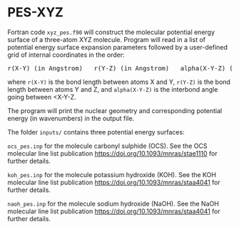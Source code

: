 # PES-XYZ

Fortran code ``xyz_pes.f90`` will construct the molecular potential energy surface of a three-atom XYZ molecule. 
Program will read in a list of potential energy surface expansion parameters followed by a user-defined grid of 
internal coordinates in the order:

<pre>r(X-Y) (in Angstrom)   r(Y-Z) (in Angstrom)   alpha(X-Y-Z) (in degrees)</pre>

where ``r(X-Y)`` is the bond length between atoms X and Y, ``r(Y-Z)`` is the bond length between atoms Y and Z, and ``alpha(X-Y-Z)``
is the interbond angle going between <X-Y-Z.

The program will print the nuclear geometry and corresponding potential energy (in wavenumbers) in the output file.

The folder ``inputs/`` contains three potential energy surfaces:

``ocs_pes.inp`` for the molecule carbonyl sulphide (OCS). See the OCS molecular line list publication <https://doi.org/10.1093/mnras/stae1110> for further details.

``koh_pes.inp`` for the molecule potassium hydroxide (KOH). See the KOH molecular line list publication <https://doi.org/10.1093/mnras/staa4041> for further details.

``naoh_pes.inp`` for the molecule sodium hydroxide (NaOH). See the NaOH molecular line list publication <https://doi.org/10.1093/mnras/staa4041> for further details.


